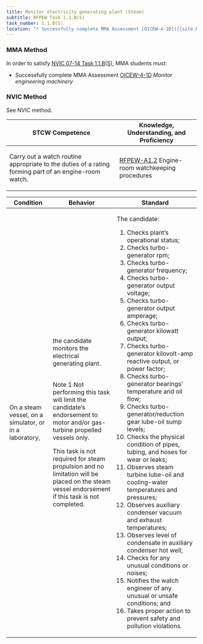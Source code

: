 ```yaml
---
title: Monitor electricity generating plant (Steam)
subtitle: RFPEW Task 1.1.B(S) 
task_number: 1.1.B(S)
location: "* Successfully complete MMA Assessment [OICEW-4-1D]({{site.baseurl}}/assessments/Engine/OICEW-4-1D) *Monitor engineering machinery*" 
---
```



### MMA Method

In order to satisfy  [NVIC 07-14  Task  1.1.B(S)]({{site.baseurl}}/assets/images/nvic-07-14.pdf), MMA students must:

* Successfully complete MMA Assessment [OICEW-4-1D]({{site.baseurl}}/assessments/Engine/OICEW-4-1D) *Monitor engineering machinery*


### NVIC Method

<a onclick="togglevisibility('nvic_methods')" >See NVIC method.</a>

<div id='nvic_methods' class='hide'>

<table>
<thead>
<tr>
<th class='forty'> STCW Competence </th>
<th class='sixty'> Knowledge, Understanding, and Proficiency </th>
</tr>
</thead>




<tbody>
<tr><td markdown='1'>

Carry out a watch routine appropriate to the duties of a rating forming part of an engine-room watch.

</td><td markdown='1'>

[RFPEW-A1.2](../../tables/34.html#RFPEW-A1.2) Engine-room watchkeeping procedures

</td></tr>


</tbody>
</table>


<table>
<thead>
<tr><th class='twenty'>  Condition </th><th class='twenty'> Behavior </th><th  class='sixty'>Standard </th></tr>
</thead>
<tbody >



<tr><td markdown='1'>

On a steam vessel, on a simulator, or in a laboratory,

</td><td markdown='1'>

the candidate monitors the electrical generating plant.

<br>

<div class="tooltip">Note 1
<span class="tooltiptext">
Not performing this task will limit the candidate’s endorsement to motor and/or gas-turbine propelled vessels only.

This task is not required for steam propulsion and no limitation will be placed on the steam vessel endorsement if this task is not completed.
</span>
</div>


</td><td markdown='1'>

The candidate:

1. Checks plant’s operational status;
2. Checks turbo-generator rpm;
3. Checks turbo-generator frequency;
4. Checks turbo-generator output voltage;
5. Checks turbo-generator output amperage;
6. Checks turbo-generator kilowatt output;
7. Checks turbo-generator kilovolt-amp reactive output, or power factor;
8. Checks turbo-generator bearings’ temperature and oil flow;
9. Checks turbo-generator/reduction gear lube-oil sump levels;
10. Checks the physical condition of pipes, tubing, and hoses for wear or leaks;
11. Observes steam turbine lube-oil and cooling-water temperatures and pressures;
12. Observes auxiliary condenser vacuum and exhaust temperatures;
13. Observes level of condensate in auxiliary condenser hot well;
14. Checks for any unusual conditions or noises;
15. Notifies the watch engineer of any unusual or unsafe conditions; and
16. Takes proper action to prevent safety and pollution violations.

</td></tr>
</tbody>
</table>
</div>
